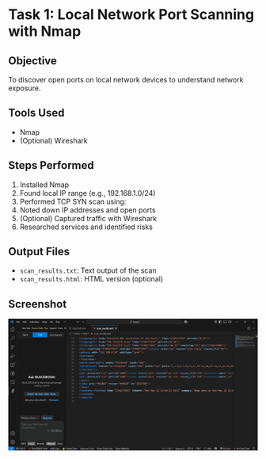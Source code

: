 # Task 1: Local Network Port Scanning with Nmap

## Objective
To discover open ports on local network devices to understand network exposure.

##  Tools Used
- Nmap
- (Optional) Wireshark

## Steps Performed
1. Installed Nmap
2. Found local IP range (e.g., 192.168.1.0/24)
3. Performed TCP SYN scan using:
4. Noted down IP addresses and open ports
5. (Optional) Captured traffic with Wireshark
6. Researched services and identified risks

##  Output Files
- `scan_results.txt`: Text output of the scan
- `scan_results.html`: HTML version (optional)

## Screenshot
![Scan Screenshot](screenshot.png)


